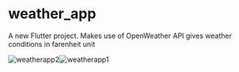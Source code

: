 # weather_app

A new Flutter project.
Makes use of OpenWeather API gives weather conditions in farenheit unit

![weatherapp2](https://github.com/ANUJT65/weather_app/assets/123918593/b5fc2d9e-a757-434c-a8ce-6fb584706718)![weatherapp1](https://github.com/ANUJT65/weather_app/assets/123918593/64e5bd8c-2483-46ae-a8ef-8f79b82c8417)

